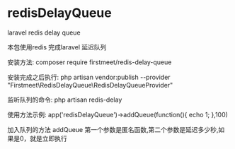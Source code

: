 # redisDelayQueue
laravel redis delay queue

本包使用redis 完成laravel 延迟队列

安装方法:
composer require firstmeet/redis-delay-queue

安装完成之后执行:
php artisan vendor:publish --provider "Firstmeet\RedisDelayQueue\RedisDelayQueueProvider"

监听队列的命令:
php artisan redis-delay

使用方法示例:
app('redisDelayQueue')->addQueue(function(){
 echo 1;
},100)

加入队列的方法 addQueue
第一个参数是匿名函数,第二个参数是延迟多少秒,如果是0，就是立即执行
